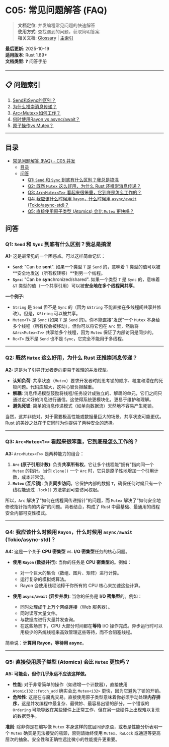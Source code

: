 # C05: 常见问题解答 (FAQ)

> **文档定位**: 并发编程常见问题的快速解答  
> **使用方式**: 查找遇到的问题，获取简明答案  
> **相关文档**: [Glossary](./Glossary.md) | [主索引](./00_MASTER_INDEX.md)

**最后更新**: 2025-10-19  
**适用版本**: Rust 1.89+  
**文档类型**: ❓ 问答手册

---

## 📋 问题索引

1. [Send和Sync的区别？](#q1-send-和-sync-到底有什么区别我总是搞混)
2. [为什么推崇消息传递？](#q2-既然-mutex-这么好用为什么-rust-还推崇消息传递)
3. [Arc<Mutex<T>>如何工作？](#q3-arcmutext-看起来很笨重它到底是怎么工作的)
4. [何时使用Rayon vs async/await？](#q4-我应该什么时候用-rayon什么时候用-asyncawait-tokioasync-std)
5. [原子操作vs Mutex？](#q5-直接使用原子类型-atomics-会比-mutex-更快吗)

---

## 目录

- [常见问题解答 (FAQ) - C05 并发](#常见问题解答-faq---c05-并发)
  - [目录](#目录)
  - [问答](#问答)
    - [Q1: `Send` 和 `Sync` 到底有什么区别？我总是搞混](#q1-send-和-sync-到底有什么区别我总是搞混)
    - [Q2: 既然 `Mutex` 这么好用，为什么 Rust 还推崇消息传递？](#q2-既然-mutex-这么好用为什么-rust-还推崇消息传递)
    - [Q3: `Arc<Mutex<T>>` 看起来很笨重，它到底是怎么工作的？](#q3-arcmutext-看起来很笨重它到底是怎么工作的)
    - [Q4: 我应该什么时候用 `Rayon`，什么时候用 `async/await` (Tokio/async-std)？](#q4-我应该什么时候用-rayon什么时候用-asyncawait-tokioasync-std)
    - [Q5: 直接使用原子类型 (Atomics) 会比 `Mutex` 更快吗？](#q5-直接使用原子类型-atomics-会比-mutex-更快吗)

## 问答

### Q1: `Send` 和 `Sync` 到底有什么区别？我总是搞混

**A1:** 这是最常见的一个困惑点。可以这样简单记忆：

- **`Send`**: "Can be **sen**t". 如果一个类型 `T` 是 `Send` 的，意味着 `T` 类型的值可以被**安全地发送（所有权转移）**到另一个线程。
- **`Sync`**: "Can be **syn**chronized/shared". 如果一个类型 `T` 是 `Sync` 的，意味着 `&T` 类型的值（一个共享引用）可以被**安全地在多个线程间共享**。

**一个例子**:

- `String` 是 `Send` 但不是 `Sync` 的（因为 `&String` 不能直接在多线程间共享并修改）。但是，`&String` 可以被共享。
- `Mutex<T>` 是 `Sync` (如果 `T` 是 `Send` 的)。你不能直接"发送"一个 `Mutex` 本身给多个线程（所有权会被移动），但你可以将它包在 `Arc` 里，然后将 `&Arc<Mutex<T>>` 共享给多个线程，因为 `Mutex` 保证了内部访问是同步的。
- `Rc<T>` 既不是 `Send` 也不是 `Sync`，它完全不能用于多线程。

---

### Q2: 既然 `Mutex` 这么好用，为什么 Rust 还推崇消息传递？

**A2:** 这是为了引导开发者走向更易于推理的并发模型。

- **认知负荷**: 共享状态（`Mutex`）要求开发者时刻思考锁的顺序、粒度和潜在的死锁问题。代码库越大，这种心智负担越重。
- **解耦**: 消息传递模型鼓励将线程/任务设计成独立的、解耦的单元，它们之间只通过定义好的消息进行通信。这使得系统更模块化，更易于维护和理解。
- **避免死锁**: 简单的消息传递模式（如单向数据流）天然地不容易产生死锁。

当然，这并非绝对。对于需要极高性能或数据量巨大的场景，共享状态可能更优。Rust 的美妙之处在于它同时为你提供了两种安全的选择。

---

### Q3: `Arc<Mutex<T>>` 看起来很笨重，它到底是怎么工作的？

**A3:** `Arc<Mutex<T>>` 是两种能力的组合：

1. **`Arc` (原子引用计数)**: 负责**共享所有权**。它让多个线程能"拥有"指向同一个 `Mutex` 的指针。当你 `clone()` 一个 `Arc` 时，它只是原子性地增加一个引用计数，成本非常低。
2. **`Mutex` (互斥锁)**: 负责**同步访问**。它保护内部的数据 `T`，确保任何时候只有一个线程能通过 `.lock()` 方法拿到可变访问权限。

所以，`Arc` 解决了"如何在线程间传递指针"的问题，而 `Mutex` 解决了"如何安全地修改指针指向的内容"的问题。两者结合，构成了 Rust 中最基础、最通用的线程安全内部可变性模式。

---

### Q4: 我应该什么时候用 `Rayon`，什么时候用 `async/await` (Tokio/async-std)？

**A4:** 这是一个关于 **CPU 密集型** vs. **I/O 密集型**任务的核心问题。

- **使用 `Rayon` (数据并行)**: 当你的任务是 **CPU 密集型**的。例如：
  - 对一个巨大的集合（数组、图片、矩阵）进行计算。
  - 运行复杂的模拟或算法。
  - Rayon 会使用线程池榨干你所有的 CPU 核心来加速这些计算。

- **使用 `async/await` (异步并发)**: 当你的任务是 **I/O 密集型**的。例如：
  - 同时处理成千上万个网络连接（Web 服务器）。
  - 同时读写大量文件。
  - 与数据库进行大量并发查询。
  - 在这些场景下，CPU 大部分时间都在**等待** I/O 操作完成。异步运行时可以用极少的系统线程来高效管理这些等待，而不会阻塞线程。

简单说：**计算用 Rayon，等待用 async**。

---

### Q5: 直接使用原子类型 (Atomics) 会比 `Mutex` 更快吗？

**A5:** **可能会，但你几乎永远不应该这样做。**

- **性能**: 对于非常简单的操作（如递增一个计数器），直接使用 `AtomicI32::fetch_add` 确实会比 `Mutex<i32>` 更快，因为它避免了锁的开销。
- **危险性**: 这是在与魔鬼交易。直接使用原子类型意味着你必须手动处理**内存排序**，这是并发编程中最复杂、最微妙、最容易出错的部分。一个错误的 `Ordering` 可能导致在某些硬件上正常工作，但在另一些硬件上出现难以复现的数据竞争。

**准则**: 除非你是在编写像 `Mutex` 本身这样的底层同步原语，或者是性能分析表明一个 `Mutex` 确实是无法接受的瓶颈，否则请始终使用 `Mutex`、`RwLock` 或通道等更高层次的抽象。安全性和正确性远比微小的性能提升更重要。
